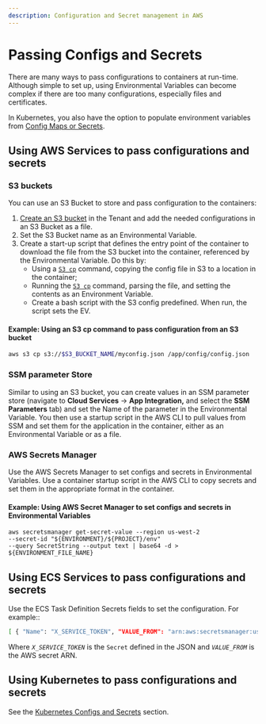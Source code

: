 ```yaml
---
description: Configuration and Secret management in AWS
---
```


# Passing Configs and Secrets

There are many ways to pass configurations to containers at run-time. Although simple to set up, using Environmental Variables can become complex if there are too many configurations, especially files and certificates.&#x20;

In Kubernetes, you also have the option to populate environment variables from [Config Maps or Secrets](../../../kubernetes-user-guide/configs-and-secrets/).

## **Using AWS Services to pass configurations and secrets**

### S3 buckets

You can use an S3 Bucket to store and pass configuration to the containers:

1. [Create an S3 bucket](../../../aws/aws-services/s3-bucket.md) in the Tenant and add the needed configurations in an S3 Bucket as a file.
2. Set the S3 Bucket name as an Environmental Variable.
3. Create a start-up script that defines the entry point of the container to download the file from the S3 bucket into the container, referenced by the Environmental Variable. Do this by:&#x20;
   * Using a [`S3 cp`](https://awscli.amazonaws.com/v2/documentation/api/latest/reference/s3/cp.html) command, copying the config file in S3 to a location in the container;&#x20;
   * Running the [`S3 cp`](https://awscli.amazonaws.com/v2/documentation/api/latest/reference/s3/cp.html) command, parsing the file, and setting the contents as an Environment Variable.
   * Create a bash script with the S3 config predefined. When run, the script sets the EV.

#### Example: Using an S3 cp command to pass configuration from an S3 bucket&#x20;

```bash
aws s3 cp s3://$S3_BUCKET_NAME/myconfig.json /app/config/config.json
```

### SSM parameter Store

Similar to using an S3 bucket, you can create values in an SSM parameter store (navigate to **Cloud Services** -> **App Integration,** and select the **SSM Parameters** tab) and set the Name of the parameter in the Environmental Variable. You then use a startup script in the AWS CLI to pull values from SSM and set them for the application in the container, either as an Environmental Variable or as a file.

### **AWS Secrets Manager**

Use the AWS Secrets Manager to set configs and secrets in Environmental Variables. Use a container startup script in the AWS CLI to copy secrets and set them in the appropriate format in the container.&#x20;

#### Example: Using AWS Secret Manager  to set configs and secrets in Environmental Variables

```
aws secretsmanager get-secret-value --region us-west-2 
--secret-id "${ENVIRONMENT}/${PROJECT}/env" 
--query SecretString --output text | base64 -d > ${ENVIRONMENT_FILE_NAME}
```

## Using ECS Services **to pass configurations and secrets**&#x20;

Use the ECS Task Definition Secrets fields to set the configuration. For example::

```bash
[ { "Name": "X_SERVICE_TOKEN", "VALUE_FROM": "arn:aws:secretsmanager:us-west-2:xxxxxxxxxxxsecret-name-qCV1K8:X_SERVICE_TOKEN::" } ]
```

Where _`X_SERVICE_TOKEN`_ is the `Secret` defined in the JSON and _`VALUE_FROM`_ is the AWS secret ARN.

## Using Kubernetes **to pass configurations and secrets**

See the [Kubernetes Configs and Secrets](../../../kubernetes-user-guide/configs-and-secrets/) section.
